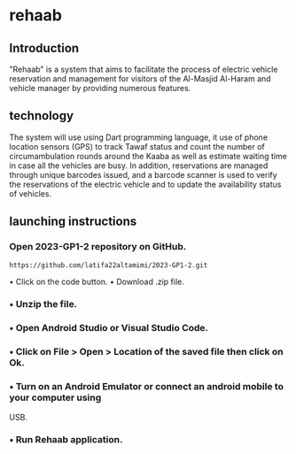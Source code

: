 # rehaab

## Introduction
"Rehaab" is a system that aims to facilitate the process of electric vehicle reservation and management for visitors of the Al-Masjid Al-Haram and vehicle manager by providing numerous features. 

##  technology
The system will use using Dart programming language,  it use of phone location sensors (GPS) to track Tawaf status and count the number of circumambulation rounds around the Kaaba as well as estimate waiting time in case all the vehicles are busy. 
In addition, reservations are managed through unique barcodes issued, and a barcode scanner is used to verify the reservations of the electric vehicle and to update the availability status of vehicles.

##  launching instructions 
### Open 2023-GP1-2 repository on GitHub.
```
https://github.com/latifa22altamimi/2023-GP1-2.git   
```
• Click on the code button.
• Download .zip file.
### • Unzip the file.
### • Open Android Studio or Visual Studio Code.
### • Click on File > Open > Location of the saved file then click on Ok.
### • Turn on an Android Emulator or connect an android mobile to your computer using
USB.
### • Run  Rehaab application.





